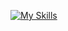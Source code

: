 [![My Skills](https://skillicons.dev/icons?i=c,cpp,js,bash,powershell,docker)](https://skillicons.dev)
